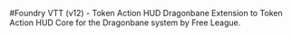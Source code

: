 #Foundry VTT (v12) - Token Action HUD Dragonbane
Extension to Token Action HUD Core for the Dragonbane system by Free League.
